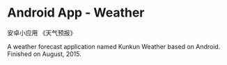 # Android App - Weather
安卓小应用 《天气预报》

A weather forecast application named Kunkun Weather based on Android. Finished on August, 2015. 


